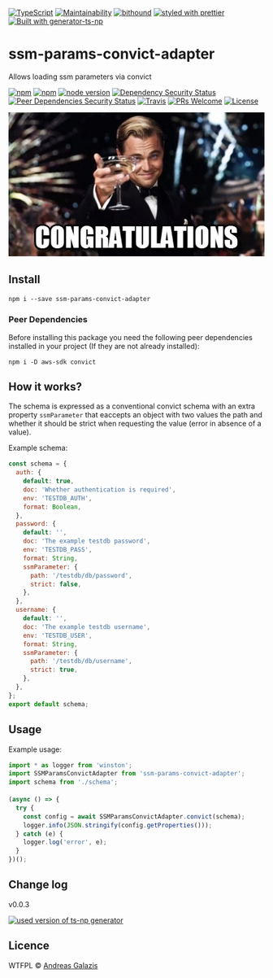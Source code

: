 [![TypeScript](https://badges.frapsoft.com/typescript/code/typescript.svg?v=101)](https://github.com/ellerbrock/typescript-badges/)
[![Maintainability](https://api.codeclimate.com/v1/badges/05af23a820bd94699757/maintainability)](https://codeclimate.com/github/agalazis/ssm-params-convict-adapter/maintainability)
[![bithound](https://img.shields.io/bithound/code/github/agalazis/ssm-params-convict-adapter.svg)](https://www.bithound.io/github/agalazis/ssm-params-convict-adapter)
[![styled with prettier](https://img.shields.io/badge/code_style-prettier-ff69b4.svg)](https://github.com/prettier/prettier)
[![Built with generator-ts-np](https://img.shields.io/badge/scaffolding-ts_np-2699ad.svg)](https://github.com/vajahath/generator-ts-np)

# ssm-params-convict-adapter
Allows loading ssm parameters via convict


[![npm](https://img.shields.io/npm/v/ssm-params-convict-adapter.svg)](https://www.npmjs.com/package/ssm-params-convict-adapter)
[![npm](https://img.shields.io/npm/dt/ssm-params-convict-adapter.svg)]()
[![node version](https://img.shields.io/node/v/ssm-params-convict-adapter/latest.svg)]()
[![Dependency Security Status](https://david-dm.org/agalazis/ssm-params-convict-adapter.svg)](https://david-dm.org/agalazis/ssm-params-convict-adapter)
[![Peer Dependencies Security Status](https://david-dm.org/agalazis/ssm-params-convict-adapter/peer-status.svg)](https://david-dm.org/agalazis/ssm-params-convict-adapter?type=peer)
[![Travis](https://img.shields.io/travis/agalazis/ssm-params-convict-adapter.svg)](https://travis-ci.org/agalazis/ssm-params-convict-adapter)
[![PRs Welcome](https://img.shields.io/badge/PRs-welcome-brightgreen.svg)](https://github.com/agalazis/ssm-params-convict-adapter/blob/master/.github/CONTRIBUTING.md)
[![License](https://img.shields.io/github/license/agalazis/ssm-params-convict-adapter.svg)]()


<!-- [![License](https://img.shields.io/github/license/agalazis/ssm-params-convict-adapter.svg)]
() -->

![](media/cong.jpg)

## Install

```
npm i --save ssm-params-convict-adapter
```

### Peer Dependencies
Before installing this package you need the following peer dependencies installed in your project (If they are not already installed):

```
npm i -D aws-sdk convict
```

## How it works?
The schema is expressed as a conventional convict schema with an extra property `ssmParameter` that eaccepts an object with two values the path and whether it should be strict when requesting the value (error in absence of a value).

Example schema:
```js
const schema = {
  auth: {
    default: true,
    doc: 'Whether authentication is required',
    env: 'TESTDB_AUTH',
    format: Boolean,
  },
  password: {
    default: '',
    doc: 'The example testdb password',
    env: 'TESTDB_PASS',
    format: String,
    ssmParameter: {
      path: '/testdb/db/password',
      strict: false,
    },
  },
  username: {
    default: '',
    doc: 'The example testdb username',
    env: 'TESTDB_USER',
    format: String,
    ssmParameter: {
      path: '/testdb/db/username',
      strict: true,
    },
  },
};
export default schema;
```

## Usage
Example usage:
```js
import * as logger from 'winston';
import SSMParamsConvictAdapter from 'ssm-params-convict-adapter';
import schema from './schema';

(async () => {
  try {
    const config = await SSMParamsConvictAdapter.convict(schema);
    logger.info(JSON.stringify(config.getProperties()));
  } catch (e) {
    logger.log('error', e);
  }
})();
```

## Change log
v0.0.3

[![used version of ts-np generator](https://img.shields.io/badge/ts--np-v1.0.2-a5a5a5.svg?style=flat-square)](https://github.com/vajahath/generator-ts-np)

## Licence
WTFPL &copy; [Andreas Galazis](https://twitter.com/agalazis)
